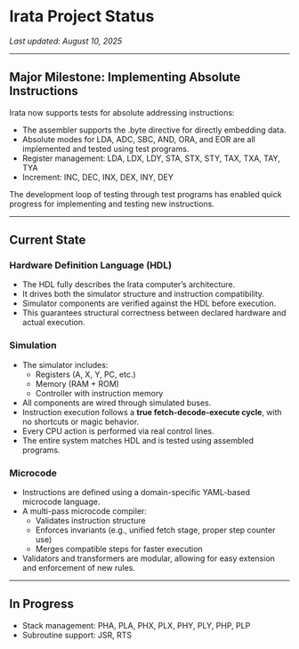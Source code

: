 # Irata Project Status

_Last updated: August 10, 2025_

---

## Major Milestone: Implementing Absolute Instructions

Irata now supports tests for absolute addressing instructions:

* The assembler supports the .byte directive for directly embedding data.
* Absolute modes for LDA, ADC, SBC, AND, ORA, and EOR are all implemented and tested using test programs.
* Register management: LDA, LDX, LDY, STA, STX, STY, TAX, TXA, TAY, TYA
* Increment: INC, DEC, INX, DEX, INY, DEY

The development loop of testing through test programs has enabled quick progress for implementing and testing new instructions.

---

## Current State

### Hardware Definition Language (HDL)

- The HDL fully describes the Irata computer’s architecture.
- It drives both the simulator structure and instruction compatibility.
- Simulator components are verified against the HDL before execution.
- This guarantees structural correctness between declared hardware and actual execution.

### Simulation

- The simulator includes:
  - Registers (A, X, Y, PC, etc.)
  - Memory (RAM + ROM)
  - Controller with instruction memory
- All components are wired through simulated buses.
- Instruction execution follows a **true fetch-decode-execute cycle**, with no shortcuts or magic behavior.
- Every CPU action is performed via real control lines.
- The entire system matches HDL and is tested using assembled programs.

### Microcode

- Instructions are defined using a domain-specific YAML-based microcode language.
- A multi-pass microcode compiler:
  - Validates instruction structure
  - Enforces invariants (e.g., unified fetch stage, proper step counter use)
  - Merges compatible steps for faster execution
- Validators and transformers are modular, allowing for easy extension and enforcement of new rules.

---

## In Progress

* Stack management: PHA, PLA, PHX, PLX, PHY, PLY, PHP, PLP
* Subroutine support: JSR, RTS
